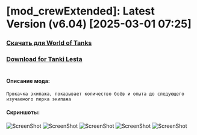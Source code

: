 # [mod_crewExtended]: Latest Version (v6.04) [2025-03-01 07:25]
### [**Скачать для World of Tanks**](https://github.com/spoter/spoter-mods/releases/download/latest/mod_crewExtended.zip)
### [**Download for Tanki Lesta**](https://github.com/spoter/spoter-mods/releases/download/latest/mod_crewExtended_RU.zip)
#



#### Описание мода:
    Прокачка экипажа, показывает количество боёв и опыта до следующего изучаемого перка экипажа

#### Скриншоты:
![ScreenShot](./screen.png)
![ScreenShot](./screen1.png)
![ScreenShot](./screen2.png)
![ScreenShot](./screen3.png)
![ScreenShot](./screen4.png)




